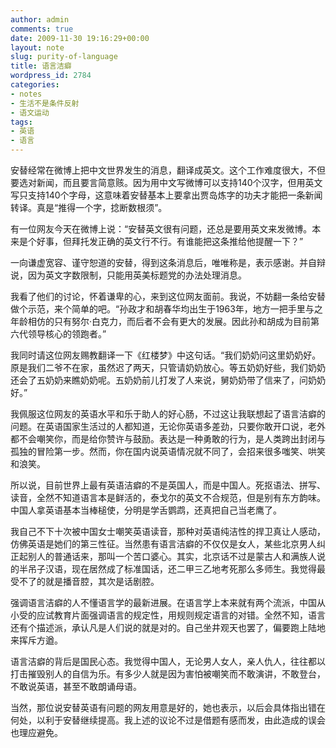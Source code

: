 ```yaml
---
author: admin
comments: true
date: 2009-11-30 19:16:29+00:00
layout: note
slug: purity-of-language
title: 语言洁癖
wordpress_id: 2784
categories:
- notes
- 生活不是条件反射
- 语文运动
tags:
- 英语
- 语言
---
```


安替经常在微博上把中文世界发生的消息，翻译成英文。这个工作难度很大，不但要选对新闻，而且要言简意赅。因为用中文写微博可以支持140个汉字，但用英文写只支持140个字母，这意味着安替基本上要拿出贾岛炼字的功夫才能把一条新闻转译。真是“推得一个字，捻断数根须”。

有一位网友今天在微博上说：“安替英文很有问题，还总是要用英文来发微博。本来是个好事，但拜托发正确的英文行不行。有谁能把这条推给他提醒一下？”

一向谦虚宽容、谨守恕道的安替，得到这条消息后，唯唯称是，表示感谢。并自辩说，因为英文字数限制，只能用英美标题党的办法处理消息。

我看了他们的讨论，怀着谦卑的心，来到这位网友面前。我说，不妨翻一条给安替做个示范，来个简单的吧。“孙政才和胡春华均出生于1963年，地方一把手里与之年龄相仿的只有努尔·白克力，而后者不会有更大的发展。因此孙和胡成为目前第六代领导核心的领跑者。”

我同时请这位网友赐教翻译一下《红楼梦》中这句话。“我们奶奶问这里奶奶好。原是我们二爷不在家，虽然迟了两天，只管请奶奶放心。等五奶奶好些，我们奶奶还会了五奶奶来瞧奶奶呢。五奶奶前儿打发了人来说，舅奶奶带了信来了，问奶奶好。”

我佩服这位网友的英语水平和乐于助人的好心肠，不过这让我联想起了语言洁癖的问题。在英语国家生活过的人都知道，无论你英语多差劲，只要你敢开口说，老外都不会嘲笑你，而是给你赞许与鼓励。表达是一种勇敢的行为，是人类跨出封闭与孤独的冒险第一步。然而，你在国内说英语情况就不同了，会招来很多嗤笑、哄笑和浪笑。

所以说，目前世界上最有英语洁癖的不是英国人，而是中国人。死抠语法、拼写、读音，全然不知道语言本是鲜活的，泰戈尔的英文不合规范，但是别有东方韵味。中国人拿英语基本当棒槌使，分明是学舌鹦鹉，还真把自己当老鹰了。

我自己不下十次被中国女士嘲笑英语读音，那种对英语纯洁性的捍卫真让人感动，仿佛英语是她们的第三性征。当然患有语言洁癖的不仅仅是女人，某些北京男人纠正起别人的普通话来，那叫一个苦口婆心。其实，北京话不过是蒙古人和满族人说的半吊子汉语，现在居然成了标准国话，还二甲三乙地考死那么多师生。我觉得最受不了的就是播音腔，其次是话剧腔。

强调语言洁癖的人不懂语言学的最新进展。在语言学上本来就有两个流派，中国从小受的应试教育片面强调语言的规定性，用规则规定语言的对错。全然不知，语言还有个描述派，承认凡是人们说的就是对的。自己坐井观天也罢了，偏要跑上陆地来挥斥方遒。

语言洁癖的背后是国民心态。我觉得中国人，无论男人女人，亲人仇人，往往都以打击摧毁别人的自信为乐。有多少人就是因为害怕被嘲笑而不敢演讲，不敢登台，不敢说英语，甚至不敢朗诵母语。

当然，那位说安替英语有问题的网友用意是好的，她也表示，以后会具体指出错在何处，以利于安替继续提高。我上述的议论不过是借题有感而发，由此造成的误会也理应避免。

